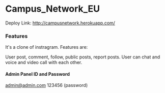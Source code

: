 # Campus_Network_EU
Deploy Link: http://campusnetwork.herokuapp.com/

### Features
It's a clone of instragram. Features are: 

User post, comment, follow, public posts, report posts.
User can chat and voice and video call with each other.

#### Admin Panel ID and Password

admin@admin.com
123456 (password)
